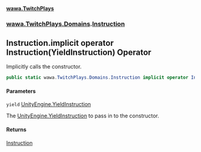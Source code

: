 #### [wawa.TwitchPlays](index.md 'index')
### [wawa.TwitchPlays.Domains](wawa.TwitchPlays.Domains.md 'wawa.TwitchPlays.Domains').[Instruction](Instruction.md 'wawa.TwitchPlays.Domains.Instruction')

## Instruction.implicit operator Instruction(YieldInstruction) Operator

Implicitly calls the constructor.

```csharp
public static wawa.TwitchPlays.Domains.Instruction implicit operator Instruction(YieldInstruction yield);
```
#### Parameters

<a name='wawa.TwitchPlays.Domains.Instruction.op_Implicitwawa.TwitchPlays.Domains.Instruction(YieldInstruction).yield'></a>

`yield` [UnityEngine.YieldInstruction](https://docs.microsoft.com/en-us/dotnet/api/UnityEngine.YieldInstruction 'UnityEngine.YieldInstruction')

The [UnityEngine.YieldInstruction](https://docs.microsoft.com/en-us/dotnet/api/UnityEngine.YieldInstruction 'UnityEngine.YieldInstruction') to pass in to the constructor.

#### Returns
[Instruction](Instruction.md 'wawa.TwitchPlays.Domains.Instruction')